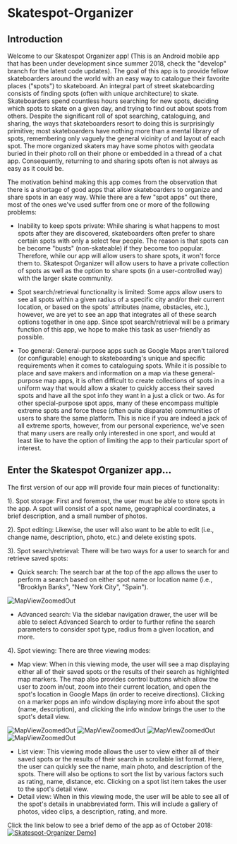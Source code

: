 # Skatespot-Organizer

## Introduction
Welcome to our Skatespot Organizer app! (This is an Android mobile app that has been under development since summer 2018, check the "develop" branch for the latest code updates). The goal of this app is to provide fellow skateboarders around the world with an easy way to catalogue their favorite places ("spots") to skateboard. An integral part of street skateboarding consists of finding spots (often with unique architecture) to skate. Skateboarders spend countless hours searching for new spots, deciding which spots to skate on a given day, and trying to find out about spots from others. Despite the significant roll of spot searching, cataloguing, and sharing, the ways that skateboarders resort to doing this is surprisingly primitive; most skateboarders have nothing more than a mental library of spots, remembering only vaguely the general vicinity of and layout of each spot. The more organized skaters may have some photos with geodata buried in their photo roll on their phone or embedded in a thread of a chat app. Consequently, returning to and sharing spots often is not always as easy as it could be.

The motivation behind making this app comes from the observation that there is a shortage of good apps that allow skateboarders to organize and share spots in an easy way. While there are a few "spot apps" out there, most of the ones we've used suffer from one or more of the following problems:

 * Inability to keep spots private: While sharing is what happens to most spots after they are discovered, skateboarders often prefer to share certain spots with only a select few people. The reason is that spots can be become "busts" (non-skateable) if they become too popular. Therefore, while our app will allow users to share spots, it won't force them to. Skatespot Organizer will allow users to have a private collection of spots as well as the option to share spots (in a user-controlled way) with the larger skate community.

 * Spot search/retrieval functionality is limited: Some apps allow users to see all spots within a given radius of a specific city and/or their current location, or based on the spots' attributes (name, obstacles, etc.), however, we are yet to see an app that integrates all of these search options together in one app. Since spot search/retrieval will be a primary function of this app, we hope to make this task as user-friendly as possible.

 * Too general: General-purpose apps such as Google Maps aren't tailored (or configurable) enough to skateboarding's unique and specific requirements when it comes to cataloguing spots. While it is possible to place and save makers and information on a map via these general-purpose map apps, it is often difficult to create collections of spots in a uniform way that would allow a skater to quickly access their saved spots and have all the spot info they want in a just a click or two. As for other special-purpose spot apps, many of these encompass multiple extreme spots and force these (often quite disparate) communities of users to share the same platform. This is nice if you are indeed a jack of all extreme sports, however, from our personal experience, we've seen that many users are really only interested in one sport, and would at least like to have the option of limiting the app to their particular sport of interest.

## Enter the Skatespot Organizer app...

The first version of our app will provide four main pieces of functionality:

1). Spot storage: First and foremost, the user must be able to store spots in the app. A spot will consist of a spot name, geographical coordinates, a brief description, and a small number of photos.

2). Spot editing: Likewise, the user will also want to be able to edit (i.e., change name, description, photo, etc.) and delete existing spots.

3). Spot search/retrieval: There will be two ways for a user to search for and retrieve saved spots:

  * Quick search: The search bar at the top of the app allows the user to perform a search based on either spot name or location name (i.e., "Brooklyn Banks", "New York City", "Spain").
  
  ![MapViewZoomedOut](Documentation/Images/MapViewSearchBar_Screenshot.jpg)

  * Advanced search: Via the sidebar navigation drawer, the user will be able to select Advanced Search to order to further refine the search parameters to consider spot type, radius from a given location, and more.
  
4). Spot viewing: There are three viewing modes:

  * Map view: When in this viewing mode, the user will see a map displaying either all of their saved spots or the results of their search as highlighted map markers. The map also provides control buttons which allow the user to zoom in/out, zoom into their current location, and open the spot's location in Google Maps (in order to receive directions). Clicking on a marker pops an info window displaying more info about the spot (name, description), and clicking the info window brings the user to the spot's detail view.
  
![MapViewZoomedOut](Documentation/Images/MapViewZoomedOut_Screenshot.jpg)
![MapViewZoomedOut](Documentation/Images/MapViewZoomedIn_Screenshot.jpg)
![MapViewZoomedOut](Documentation/Images/MapViewInfoWindow_Screenshot.jpg)
![MapViewZoomedOut](Documentation/Images/MapViewSearchResult_Screenshot.jpg)

  * List view: This viewing mode allows the user to view either all of their saved spots or the results of their search in scrollable list format. Here, the user can quickly see the name, main photo, and description of the spots. There will also be options to sort the list by various factors such as rating, name, distance, etc. Clicking on a spot list item takes the user to the spot's detail view.
  * Detail view: When in this viewing mode, the user will be able to see all of the spot's details in unabbreviated form. This will include a gallery of photos, video clips, a description, rating, and more.
  
Click the link below to see a brief demo of the app as of October 2018:  
[![Skatespot-Organizer Demo1](https://img.youtube.com/vi/YOUTUBE_VIDEO_ID_HERE/0.jpg)](https://www.youtube.com/watch?v=GevTqf5RW1I&feature=youtu.be)  
